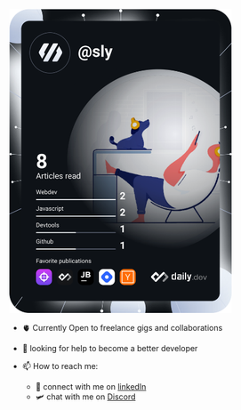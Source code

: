 
<a href="https://app.daily.dev/DailyDevTips"><img src="https://github.com/abanseka/abanseka/blob/master/devcard.svg" width="400" alt="abanseka's Dev Card"/></a>

<!-- - 🔭 I’m currently working on projects from [Dev-jam](https://devjam.vercel.app/) -->
<!-- - 🌱 learning React and Nodejs -->
- 🫀 Currently Open to freelance gigs and collaborations
- 🤔 looking for help to become a better developer

- 📫 How to reach me:
  - 🔗 connect with me on [linkedIn](linkedin.com/in/abanseka-sylvester)
  - 🛩️ chat with me on [Discord](https://discordapp.com/users/846409336594890804)
